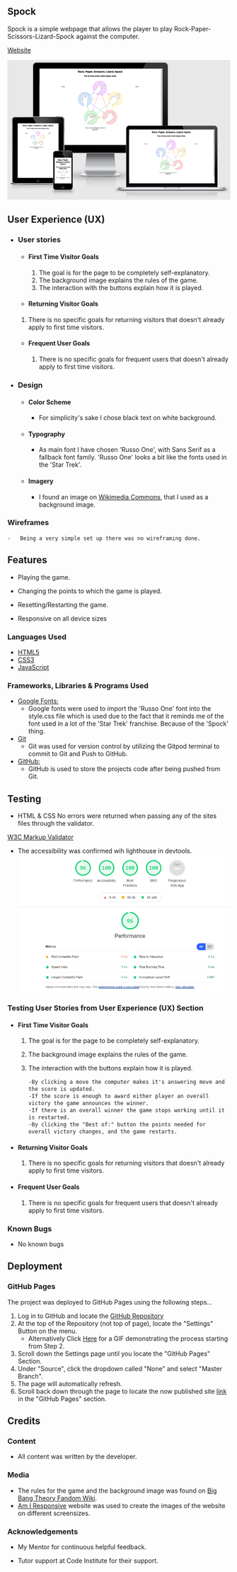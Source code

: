 ## Spock
Spock is a simple webpage that allows the player to play Rock-Paper-Scissors-Lizard-Spock against the computer.

[Website](https://fredrik-siljeblad.github.io/spock/index.html)

![Presentation](/assets/images/Presentation.PNG)

## User Experience (UX)

-   ### User stories

    -   #### First Time Visitor Goals
        
        1. The goal is for the page to be completely self-explanatory.
        2. The background image explains the rules of the game.
        3. The interaction with the buttons explain how it is played.

    -   #### Returning Visitor Goals

       1. There is no specific goals for returning visitors that doesn't already apply to first time visitors.
       
    -   #### Frequent User Goals
        1. There is no specific goals for frequent users that doesn't already apply to first time visitors.
        

-   ### Design
    -   #### Color Scheme
        -   For simplicity's sake I chose black text on white background.
    -   #### Typography
        -   As main font I have chosen 'Russo One', with Sans Serif as a fallback font family. 'Russo One' looks a bit like
        the fonts used in the 'Star Trek'.
    -   #### Imagery
        -   I found an image on [Wikimedia Commons](https://commons.wikimedia.org/wiki/File:Pierre_ciseaux_feuille_l%C3%A9zard_spock_aligned.svg), that I used as a background image. 



   ### Wireframes
    -   Being a very simple set up there was no wireframing done. 


## Features

-   Playing the game.

-   Changing the points to which the game is played.

-   Resetting/Restarting the game.

-   Responsive on all device sizes

### Languages Used

-   [HTML5](https://en.wikipedia.org/wiki/HTML5)
-   [CSS3](https://en.wikipedia.org/wiki/Cascading_Style_Sheets)
-   [JavaScript](https://en.wikipedia.org/wiki/JavaScript)

### Frameworks, Libraries & Programs Used

- [Google Fonts:](https://fonts.google.com/)
    - Google fonts were used to import the 'Russo One' font into the style.css file which is used due to the fact that it reminds me of the font used in a lot of the 'Star Trek' franchise. Because of the 'Spock' thing.
- [Git](https://git-scm.com/)
    - Git was used for version control by utilizing the Gitpod terminal to commit to Git and Push to GitHub.
- [GitHub:](https://github.com/)
    - GitHub is used to store the projects code after being pushed from Git.

## Testing

-   HTML & CSS
No errors were returned when passing any of the sites files through the validator.

[W3C Markup Validator](https://jigsaw.w3.org/css-validator/#validate_by_input)

- The accessibility was confirmed wih lighthouse in devtools.
![Accessibility](/assets/images/Lighthouse.png)


### Testing User Stories from User Experience (UX) Section

-   #### First Time Visitor Goals

     1. The goal is for the page to be completely self-explanatory.
     2. The background image explains the rules of the game.
     3. The interaction with the buttons explain how it is played.

            -By clicking a move the computer makes it's answering move and the score is updated.
            -If the score is enough to award either player an overall victory the game announces the winner.
            -If there is an overall winner the game stops working until it is restarted.
            -By clicking the "Best of:" button the points needed for overall victory changes, and the game restarts.
        
  -   #### Returning Visitor Goals

       1. There is no specific goals for returning visitors that doesn't already apply to first time visitors.
       
  -   #### Frequent User Goals
        1. There is no specific goals for frequent users that doesn't already apply to first time visitors.

### Known Bugs

-   No known bugs

## Deployment

### GitHub Pages

The project was deployed to GitHub Pages using the following steps...

1. Log in to GitHub and locate the [GitHub Repository](https://github.com/)
2. At the top of the Repository (not top of page), locate the "Settings" Button on the menu.
    - Alternatively Click [Here](https://raw.githubusercontent.com/) for a GIF demonstrating the process starting from Step 2.
3. Scroll down the Settings page until you locate the "GitHub Pages" Section.
4. Under "Source", click the dropdown called "None" and select "Master Branch".
5. The page will automatically refresh.
6. Scroll back down through the page to locate the now published site [link](https://github.com) in the "GitHub Pages" section.

## Credits

### Content

-   All content was written by the developer.

### Media

-   The rules for the game and the background image was found on [Big Bang Theory Fandom Wiki](https://bigbangtheory.fandom.com/wiki/Rock,_Paper,_Scissors,_Lizard,_Spock).
-   [Am I Responsive](https://ami.responsivedesign.is) website was used to create the images of 
    the website on different screensizes.

### Acknowledgements

-   My Mentor for continuous helpful feedback.

-   Tutor support at Code Institute for their support.
